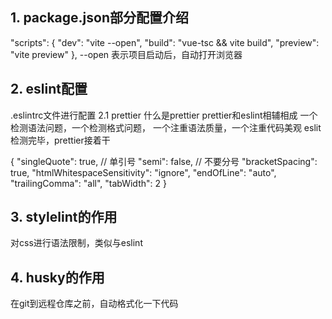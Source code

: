## 1. package.json部分配置介绍

  "scripts": {
    "dev": "vite --open",
    "build": "vue-tsc && vite build",
    "preview": "vite preview"
  },
  --open 表示项目启动后，自动打开浏览器

## 2. eslint配置

.eslintrc文件进行配置
2.1 prettier
 什么是prettier
prettier和eslint相辅相成
一个检测语法问题，一个检测格式问题，
一个注重语法质量，一个注重代码美观
eslit检测完毕，prettier接着干

{
  "singleQuote": true, // 单引号
  "semi": false, // 不要分号
  "bracketSpacing": true,
  "htmlWhitespaceSensitivity": "ignore",
  "endOfLine": "auto",
  "trailingComma": "all",
  "tabWidth": 2
}

## 3. stylelint的作用

 对css进行语法限制，类似与eslint

 

## 4. husky的作用

在git到远程仓库之前，自动格式化一下代码